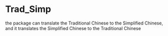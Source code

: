# Trad_Simp
the package can translate the Traditional Chinese to the Simplified Chinese, and it translates  the Simplified Chinese to the Traditional Chinese
